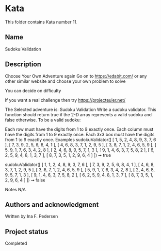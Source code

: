 # Kata 
This folder contains Kata number 11.
## Name
Sudoku Validation

## Description
Choose Your Own Adventure again
Go on to https://edabit.com/ or any other similar website and choose your own problem to solve

You can decide on difficulty

If you want a real challenge then try https://projecteuler.net/

The Selected adventure is:
Sudoku Validation
Write a sudoku validator. This function should return true if the 2-D array represents a valid sudoku and false otherwise. To be a valid sudoku:

Each row must have the digits from 1 to 9 exactly once.
Each column must have the digits from 1 to 9 exactly once.
Each 3x3 box must have the digits from 1 to 9 exactly once.
Examples
sudokuValidator([
  [ 1, 5, 2, 4, 8, 9, 3, 7, 6 ],
  [ 7, 3, 9, 2, 5, 6, 8, 4, 1 ],
  [ 4, 6, 8, 3, 7, 1, 2, 9, 5 ],
  [ 3, 8, 7, 1, 2, 4, 6, 5, 9 ],
  [ 5, 9, 1, 7, 6, 3, 4, 2, 8 ],
  [ 2, 4, 6, 8, 9, 5, 7, 1, 3 ],
  [ 9, 1, 4, 6, 3, 7, 5, 8, 2 ],
  [ 6, 2, 5, 9, 4, 8, 1, 3, 7 ],
  [ 8, 7, 3, 5, 1, 2, 9, 6, 4 ]
]) ➞ true

sudokuValidator([
  [ 1, 1, 2, 4, 8, 9, 3, 7, 6 ],
  [ 7, 3, 9, 2, 5, 6, 8, 4, 1 ],
  [ 4, 6, 8, 3, 7, 1, 2, 9, 5 ],
  [ 3, 8, 7, 1, 2, 4, 6, 5, 9 ],
  [ 5, 9, 1, 7, 6, 3, 4, 2, 8 ],
  [ 2, 4, 6, 8, 9, 5, 7, 1, 3 ],
  [ 9, 1, 4, 6, 3, 7, 5, 8, 2 ],
  [ 6, 2, 5, 9, 4, 8, 1, 3, 7 ],
  [ 8, 7, 3, 5, 1, 2, 9, 6, 4 ]
]) ➞ false

Notes
N/A

## Authors and acknowledgment
Written by Ina F. Pedersen

## Project status
Completed